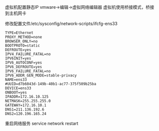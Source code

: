 
虚拟机配置静态IP
vmware->编辑->虚拟网络编辑器
虚拟机使用桥接模式，桥接到主机网卡

修改配置文件/etc/sysconfig/network-scripts/ifcfg-ens33 
```
TYPE=Ethernet
PROXY_METHOD=none
BROWSER_ONLY=no
BOOTPROTO=static
DEFROUTE=yes
IPV4_FAILURE_FATAL=no
IPV6INIT=yes
IPV6_AUTOCONF=yes
IPV6_DEFROUTE=yes
IPV6_FAILURE_FATAL=no
IPV6_ADDR_GEN_MODE=stable-privacy
NAME=ens33
#UUID=d7b6043d-149b-40b1-ac77-375f509b25ba
DEVICE=ens33
ONBOOT=yes
IPADDR=172.16.10.125
NETMASK=255.255.255.0
GATEWAY=172.16.10.1
DNS1=211.136.192.6
DNS2=120.196.165.24
```
重启网络服务
service network restart
